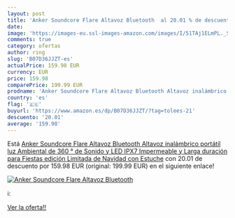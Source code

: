 ```yaml
---
layout: post
title: 'Anker Soundcore Flare Altavoz Bluetooth  al 20.01 % de descuento'
date: 
image: 'https://images-eu.ssl-images-amazon.com/images/I/51TAj1ELmPL._SL200_.jpg'
comments: true
category: ofertas
author: ring
slug: 'B07D36JJZT-es'
actualPrice: 159.98 EUR
currency: EUR
price: 159.98
comparePrice: 199.99 EUR
prodname: 'Anker Soundcore Flare Altavoz Bluetooth Altavoz inalámbrico portátil  luz Ambiental de 360 ° de Sonido y LED IPX7 Impermeable y Larga duración para Fiestas  edición Limitada de Navidad con Estuche'
country: 'es'
flag: '🇪🇸'
buyurl: 'https://www.amazon.es/dp/B07D36JJZT/?tag=tolees-21'
descuento: '20.01'
average: '159.98'
---
```


Está [Anker Soundcore Flare Altavoz Bluetooth Altavoz inalámbrico portátil  luz Ambiental de 360 ° de Sonido y LED IPX7 Impermeable y Larga duración para Fiestas  edición Limitada de Navidad con Estuche](https://www.amazon.es/dp/B07D36JJZT/?tag=tolees-21) con 20.01 de descuento por 159.98 EUR (original: 199.99 EUR) en el siguiente enlace!

[![Anker Soundcore Flare Altavoz Bluetooth ](https://images-eu.ssl-images-amazon.com/images/I/51TAj1ELmPL._SL200_.jpg)](https://www.amazon.es/dp/B07D36JJZT/?tag=tolees-21)

ℹ️:


[Ver la oferta!!](https://www.amazon.es/dp/B07D36JJZT/?tag=tolees-21)
